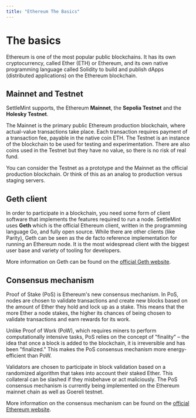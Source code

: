 ```yaml
---
title: "Ethereum The Basics"
---
```


# The basics

Ethereum is one of the most popular public blockchains. It has its own cryptocurrency, called Ether (ETH) or Ethereum, and its own native programming language called Solidity to build and publish dApps (distributed applications) on the Ethereum blockchain.

## Mainnet and Testnet

SettleMint supports, the Ethereum **Mainnet**, the **Sepolia Testnet** and the **Holesky Testnet**.

The Mainnet is the primary public Ethereum production blockchain, where actual-value transactions take place. Each transaction requires payment of a transaction fee, payable in the native coin ETH. The Testnet is an instance of the blockchain to be used for testing and experimentation. There are also coins used in the Testnet but they have no value, so there is no risk of real fund.

You can consider the Testnet as a prototype and the Mainnet as the official production blockchain. Or think of this as an analog to production versus staging servers.

## Geth client

In order to participate in a blockchain, you need some form of client software that implements the features required to run a node. SettleMint uses **Geth** which is the official Ethereum client, written in the programming language Go, and fully open source. While there are other clients (like Parity), Geth can be seen as the de facto reference implementation for running an Ethereum node. It is the most widespread client with the biggest user base and variety of tooling for developers.

More information on Geth can be found on the [official Geth website](https://geth.ethereum.org/).

## Consensus mechanism

Proof of Stake (PoS) is Ethereum's new consensus mechanism. In PoS, nodes are chosen to validate transactions and create new blocks based on the amount of Ether they hold and lock up as a stake. This means that the more Ether a node stakes, the higher its chances of being chosen to validate transactions and earn rewards for its work.

Unlike Proof of Work (PoW), which requires miners to perform computationally intensive tasks, PoS relies on the concept of "finality" – the idea that once a block is added to the blockchain, it is irreversible and has been "finalized." This makes the PoS consensus mechanism more energy-efficient than PoW.

Validators are chosen to participate in block validation based on a randomized algorithm that takes into account their staked Ether. This collateral can be slashed if they misbehave or act maliciously. The PoS consensus mechanism is currently being implemented on the Ethereum mainnet chain as well as Goereli testnet.

More information on the consensus mechanism can be found on the [official Ethereum website](https://ethereum.org/en/developers/docs/consensus-mechanisms/).
